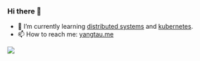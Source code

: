 ### Hi there 👋

<!--
**yangtau/yangtau** is a ✨ _special_ ✨ repository because its `README.md` (this file) appears on your GitHub profile.

Here are some ideas to get you started:

- 
- 🔭 I’m currently working on ...
- 👯 I’m looking to collaborate on ...
- 🤔 I’m looking for help with ...
- 💬 Ask me about ...

- 😄 Pronouns: ...
- ⚡ Fun fact: ...


-->

- 🌱 I’m currently learning [distributed systems](https://pdos.csail.mit.edu/6.824) and [kubernetes](https://kubernetes.io/).
- 📫 How to reach me: [yangtau.me](yangtau.me)

<a href="https://github.com/anuraghazra/github-readme-stats">
<img style="display:inline-block;vertical-align:top"
  src="https://github-readme-stats.vercel.app/api/top-langs?username=yangtau" />  
</a>

<!--
<a href="https://github.com/anuraghazra/github-readme-stats">
<img style="display:inline-block;vertical-align:top"
  src="https://github-readme-stats-taupe-two.vercel.app/api/wakatime?username=yangtau&layout=compact&hide_border=true&langs_count=4" />
</a>
-->
